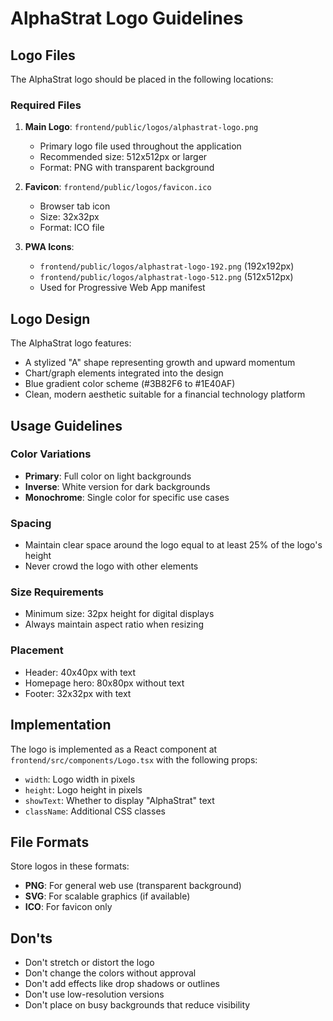 # AlphaStrat Logo Guidelines

## Logo Files

The AlphaStrat logo should be placed in the following locations:

### Required Files
1. **Main Logo**: `frontend/public/logos/alphastrat-logo.png`
   - Primary logo file used throughout the application
   - Recommended size: 512x512px or larger
   - Format: PNG with transparent background

2. **Favicon**: `frontend/public/logos/favicon.ico`
   - Browser tab icon
   - Size: 32x32px
   - Format: ICO file

3. **PWA Icons**:
   - `frontend/public/logos/alphastrat-logo-192.png` (192x192px)
   - `frontend/public/logos/alphastrat-logo-512.png` (512x512px)
   - Used for Progressive Web App manifest

## Logo Design

The AlphaStrat logo features:
- A stylized "A" shape representing growth and upward momentum
- Chart/graph elements integrated into the design
- Blue gradient color scheme (#3B82F6 to #1E40AF)
- Clean, modern aesthetic suitable for a financial technology platform

## Usage Guidelines

### Color Variations
- **Primary**: Full color on light backgrounds
- **Inverse**: White version for dark backgrounds
- **Monochrome**: Single color for specific use cases

### Spacing
- Maintain clear space around the logo equal to at least 25% of the logo's height
- Never crowd the logo with other elements

### Size Requirements
- Minimum size: 32px height for digital displays
- Always maintain aspect ratio when resizing

### Placement
- Header: 40x40px with text
- Homepage hero: 80x80px without text
- Footer: 32x32px with text

## Implementation

The logo is implemented as a React component at `frontend/src/components/Logo.tsx` with the following props:
- `width`: Logo width in pixels
- `height`: Logo height in pixels
- `showText`: Whether to display "AlphaStrat" text
- `className`: Additional CSS classes

## File Formats

Store logos in these formats:
- **PNG**: For general web use (transparent background)
- **SVG**: For scalable graphics (if available)
- **ICO**: For favicon only

## Don'ts
- Don't stretch or distort the logo
- Don't change the colors without approval
- Don't add effects like drop shadows or outlines
- Don't use low-resolution versions
- Don't place on busy backgrounds that reduce visibility